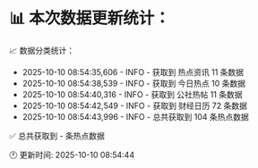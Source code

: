 📊 本次数据更新统计：
==========================

📈 数据分类统计：
- 2025-10-10 08:54:35,606 - INFO - 获取到 热点资讯 11 条数据
- 2025-10-10 08:54:38,539 - INFO - 获取到 今日热点 10 条数据
- 2025-10-10 08:54:40,316 - INFO - 获取到 公社热帖 11 条数据
- 2025-10-10 08:54:42,549 - INFO - 获取到 财经日历 72 条数据
- 2025-10-10 08:54:43,996 - INFO - 总共获取到 104 条热点数据

✅ 总共获取到 - 条热点数据

🕐 更新时间: 2025-10-10 08:54:44

